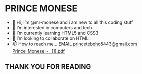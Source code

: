 <div>
  <h1>PRINCE MONESE</h1>
</div>

- 👋 Hi, I’m @mr-monese and i am new to all this coding stuff 
- 👀 I’m interested in computers and tech
- 🌱 I’m currently learning HTML5 and CSS3
- 💞️ I’m looking to collaborate on HTML
- 📫 How to reach me... EMAIL princeteboho5443@gmail.com
[Prince_Monese_-_ (1).pdf](https://github.com/mr-monese/mr-monese/files/8365999/Prince_Monese_-_.1.pdf)

<!---
mr-monese/mr-monese is a ✨ special ✨ repository because its `README.md` (this file) appears on your GitHub profile.
You can click the Preview link to take a look at your changes.
--->

<div>
  <h2>THANK YOU FOR READING</h2>
</div>
